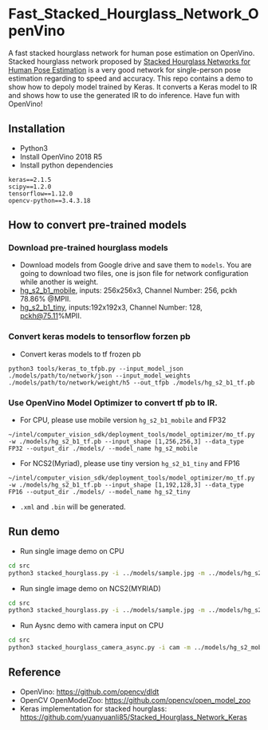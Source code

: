 # Fast_Stacked_Hourglass_Network_OpenVino
A fast stacked hourglass network for human pose estimation on OpenVino. Stacked hourglass network proposed by  [Stacked Hourglass Networks for Human Pose Estimation](https://arxiv.org/abs/1603.06937) is a very good network for single-person pose estimation regarding to speed and accuracy.
This repo contains a demo to show how to depoly model trained by Keras. It converts a Keras model to IR and shows how to use the generated IR to do inference.
Have fun with OpenVino!

## Installation
- Python3
- Install OpenVino 2018 R5
- Install python dependencies
```
keras==2.1.5
scipy==1.2.0
tensorflow==1.12.0
opencv-python==3.4.3.18
```

## How to convert pre-trained models
### Download pre-trained hourglass models 
- Download models from Google drive and save them to `models`. You are going to download two files, one is json file for network configuration while another is weight.
- [hg_s2_b1_mobile](https://drive.google.com/drive/folders/12ioJONmse658qc9fgMpzSy2D_JCdkFVg?usp=sharing), inputs: 256x256x3, Channel Number: 256, pckh 78.86% @MPII.
- [hg_s2_b1_tiny](https://drive.google.com/open?id=1noM_3hu_55STzghKOeapciMop7A1dllV), inputs:192x192x3, Channel Number: 128, pckh@75.11%MPII.

### Convert keras models to tensorflow forzen pb  
- Convert keras models to tf frozen pb 
```
python3 tools/keras_to_tfpb.py --input_model_json ./models/path/to/network/json --input_model_weights
./models/path/to/network/weight/h5 --out_tfpb ./models/hg_s2_b1_tf.pb
```

### Use OpenVino Model Optimizer to convert tf pb to IR. 
*  For CPU, please use mobile version `hg_s2_b1_mobile` and FP32 
```
~/intel/computer_vision_sdk/deployment_tools/model_optimizer/mo_tf.py -w ./models/hg_s2_b1_tf.pb --input_shape [1,256,256,3] --data_type FP32 --output_dir ./models/ --model_name hg_s2_mobile
```
*  For NCS2(Myriad), please use tiny version `hg_s2_b1_tiny` and FP16 
```
~/intel/computer_vision_sdk/deployment_tools/model_optimizer/mo_tf.py -w ./models/hg_s2_b1_tf.pb --input_shape [1,192,128,3] --data_type FP16 --output_dir ./models/ --model_name hg_s2_tiny
```
* `.xml` and `.bin` will be generated.

## Run demo
- Run single image demo on CPU
```sh
cd src
python3 stacked_hourglass.py -i ../models/sample.jpg -m ../models/hg_s2_mobile.xml -d CPU -l /path/to/cpu/extension/library
```
- Run single image demo on NCS2(MYRIAD)
```sh
cd src
python3 stacked_hourglass.py -i ../models/sample.jpg -m ../models/hg_s2_tiny.xml -d MYRIAD
```

- Run Aysnc demo with camera input on CPU
```sh
cd src
python3 stacked_hourglass_camera_async.py -i cam -m ../models/hg_s2_mobile.xml -d CPU -l /path/to/cpu/extension/library
```

## Reference 
- OpenVino: https://github.com/opencv/dldt 
- OpenCV OpenModelZoo: https://github.com/opencv/open_model_zoo 
- Keras implementation for stacked hourglass: https://github.com/yuanyuanli85/Stacked_Hourglass_Network_Keras  
